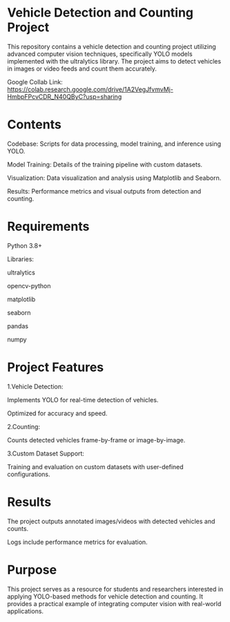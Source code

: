 # Vehicle Detection and Counting Project

This repository contains a vehicle detection and counting project utilizing advanced computer vision techniques, specifically YOLO models implemented with the ultralytics library. The project aims to detect vehicles in images or video feeds and count them accurately.

Google Collab Link: https://colab.research.google.com/drive/1A2VegJfvmvMj-HmbpFPcvCDR_N40QByC?usp=sharing

# Contents

Codebase: Scripts for data processing, model training, and inference using YOLO.

Model Training: Details of the training pipeline with custom datasets.

Visualization: Data visualization and analysis using Matplotlib and Seaborn.

Results: Performance metrics and visual outputs from detection and counting.

# Requirements

Python 3.8+

Libraries:

ultralytics

opencv-python

matplotlib

seaborn

pandas

numpy

# Project Features
1.Vehicle Detection:

  Implements YOLO for real-time detection of vehicles.

  Optimized for accuracy and speed.

2.Counting:

  Counts detected vehicles frame-by-frame or image-by-image.

3.Custom Dataset Support:

  Training and evaluation on custom datasets with user-defined configurations.

# Results
The project outputs annotated images/videos with detected vehicles and counts.

Logs include performance metrics for evaluation.

# Purpose

This project serves as a resource for students and researchers interested in applying YOLO-based methods for vehicle detection and counting. It provides a practical example of integrating computer vision with real-world applications.
